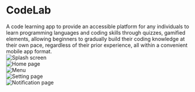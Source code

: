 # CodeLab
A code learning app to provide an accessible platform for any individuals to learn programming languages and coding skills through quizzes, gamified elements, allowing beginners to gradually build their coding knowledge at their own pace, regardless of their prior experience, all within a convenient mobile app format. 
<br>
![Splash screen](https://github.com/user-attachments/assets/e7cf8373-f080-4c7f-8bd0-635b3338ee9f)<br>
![Home page](https://github.com/user-attachments/assets/dfa382cb-8309-4131-940c-f8b256bb744c)<br>
![Menu](https://github.com/user-attachments/assets/cfe78b54-8511-4c49-b8d2-88cbad616580)<br>
![Setting page](https://github.com/user-attachments/assets/564cd924-28ad-4350-9da5-dd79f2704bc2)<br>
![Notification page](https://github.com/user-attachments/assets/734dc779-734e-4f4e-8228-03f7ffa2b4be)
